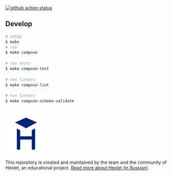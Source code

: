 [![github action status](https://github.com/hexlet-basics/exercises-java/workflows/Main%20workflow/badge.svg)](https://actions-badge.atrox.dev/hexlet-basics/exercises-java/goto)

## Develop

```sh
# setup
$ make
# run
$ make compose

# run tests
$ make compose-test

# run linters
$ make compose-lint

# run linters
$ make compose-schema-validate
```

##
[![Hexlet Ltd. logo](https://raw.githubusercontent.com/Hexlet/hexletguides.github.io/master/images/hexlet_logo128.png)](https://ru.hexlet.io/pages/about?utm_source=github&utm_medium=link&utm_campaign=exercises-java)

This repository is created and maintained by the team and the community of Hexlet, an educational project. [Read more about Hexlet (in Russian)](https://ru.hexlet.io/pages/about?utm_source=github&utm_medium=link&utm_campaign=exercises-java).
##
